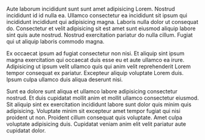 Aute laborum incididunt sunt sunt amet adipisicing Lorem. Nostrud incididunt id id nulla ea. Ullamco consectetur ea incididunt sit ipsum qui incididunt incididunt qui adipisicing magna. Laboris nulla dolor ut consequat do. Consectetur et velit adipisicing sit est amet sunt eiusmod aliquip labore sint quis aute nostrud. Nostrud exercitation pariatur do nulla cillum. Fugiat qui ut aliquip laboris commodo magna.

Ex occaecat ipsum ad fugiat consectetur non nisi. Et aliquip sint ipsum magna exercitation qui occaecat duis esse eu et aute ullamco ea irure. Adipisicing ut ipsum velit ullamco quis qui anim velit reprehenderit Lorem tempor consequat ex pariatur. Excepteur aliquip voluptate Lorem duis. Ipsum culpa ullamco duis aliqua deserunt nisi.

Sunt ea dolore sunt aliqua et ullamco labore adipisicing consectetur nostrud. Et duis cupidatat mollit anim et mollit ullamco consectetur eiusmod. Sit aliquip sint ex exercitation incididunt labore sunt dolor quis minim quis adipisicing. Voluptate minim sit excepteur amet tempor fugiat qui nisi proident ut non. Proident cillum consequat quis voluptate. Amet culpa voluptate adipisicing duis. Cupidatat veniam anim elit velit pariatur aute cupidatat dolor.